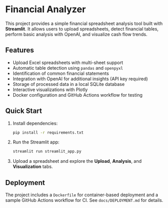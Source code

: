# Financial Analyzer

This project provides a simple financial spreadsheet analysis tool built with **Streamlit**.
It allows users to upload spreadsheets, detect financial tables, perform basic analysis
with OpenAI, and visualize cash flow trends.

## Features

- Upload Excel spreadsheets with multi-sheet support
- Automatic table detection using `pandas` and `openpyxl`
- Identification of common financial statements
- Integration with OpenAI for additional insights (API key required)
- Storage of processed data in a local SQLite database
- Interactive visualizations with Plotly
- Docker configuration and GitHub Actions workflow for testing

## Quick Start

1. Install dependencies:
   ```bash
   pip install -r requirements.txt
   ```
2. Run the Streamlit app:
   ```bash
   streamlit run streamlit_app.py
   ```
3. Upload a spreadsheet and explore the **Upload**, **Analysis**, and **Visualization** tabs.

## Deployment

The project includes a `Dockerfile` for container-based deployment and a sample
GitHub Actions workflow for CI. See `docs/DEPLOYMENT.md` for details.

